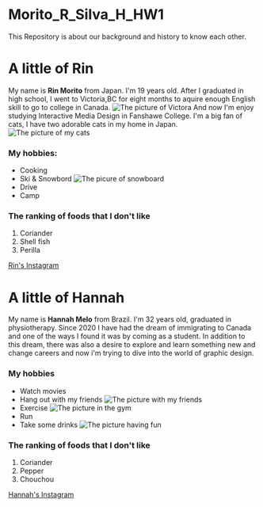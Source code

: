 # Morito_R_Silva_H_HW1
This Repository is about our background and history to know each other.

# A little of Rin


My name is **Rin Morito** from Japan.
 I'm 19 years old.
After I graduated in high school, I went to Victoria,BC for eight months to aquire enough English skill to go to college in Canada.
![The picture of Victora](images/victoria.JPG)
And now I'm enjoy studying Interactive Media Design in Fanshawe College.
I'm a big fan of cats, I have two adorable cats in my home in Japan.
![The picture of my cats](images/cat_ranpon.JPG)

### My hobbies: 

- Cooking
- Ski & Snowbord
![The picure of snowboard](images/snowbord.JPEG)
- Drive
- Camp

### The ranking of foods that I don't like

1. Coriander
2. Shell fish
3. Perilla

[Rin's Instagram](https://www.instagram.com/r___nn3?igsh=NWo2cmJoazBrYnk1&utm_source=qr)

# A little of Hannah

My name is **Hannah Melo** from Brazil.
 I'm 32 years old, graduated in physiotherapy. Since 2020 I have had the dream of immigrating to Canada and one of the ways I found it was by coming as a student. In addition to this dream, there was also a desire to explore and learn something new and change careers and now i'm trying to dive into the world of graphic design.

### My hobbies

- Watch movies
- Hang out with my friends
![The picture with my friends](images/WhatsApp%20Image%202024-09-27%20at%2019.15.47%20(1).jpeg)
- Exercise 
![The picture in the gym](images/WhatsApp%20Image%202024-09-27%20at%2019.18.09.jpeg)
- Run
- Take some drinks
![The picture having fun](images/WhatsApp%20Image%202024-09-27%20at%2019.15.47.jpeg)

### The ranking of foods that I don't like

1. Coriander
2. Pepper
3. Chouchou

[Hannah's Instagram](https://www.instagram.com/05melohannah/)
